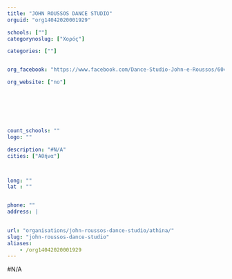```yaml
---
title: "JOHN ROUSSOS DANCE STUDIO"
orguid: "org14042020001929"

schools: [""]
categorynoslug: ["Χορός"]

categories: [""]


org_facebook: "https://www.facebook.com/Dance-Studio-John-e-Roussos/604199516285755"

org_website: ["no"]







count_schools: ""
logo: ""

description: "#N/A"
cities: ["Αθήνα"]



long: ""
lat : ""


phone: ""
address: |
    

url: "organisations/john-roussos-dance-studio/athina/"
slug: "john-roussos-dance-studio"
aliases:
    - /org14042020001929
---
```


#N/A
